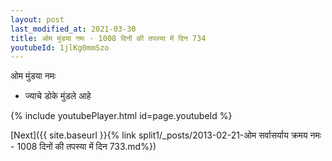 ```yaml
---
layout: post
last_modified_at: 2021-03-30
title: ओम मुंडया नमः - 1008 दिनों की तपस्या में दिन 734
youtubeId: 1jlKg0mmSzo
---
```

 
 
 ओम मुंडया नमः  
 
 -  ज्याचे डोके मुंडले आहे 
 
  
 
  
 
 
 
 
 
 


{% include youtubePlayer.html id=page.youtubeId %}
 
[Next]({{ site.baseurl }}{% link  split1/_posts/2013-02-21-ओम सर्वासर्याय क्रमय नमः - 1008 दिनों की तपस्या में दिन 733.md%})
 
